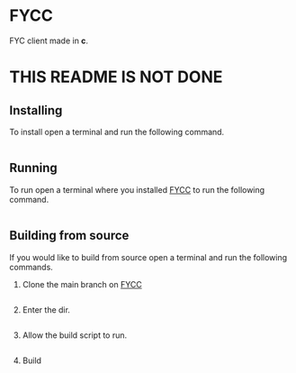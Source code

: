 # FYCC
FYC client made in **c**.

# THIS README IS NOT DONE

## Installing
To install open a terminal and run the following command.
```bash
```

## Running
To run open a terminal where you installed [FYCC]() to run the following command.
```bash
```

## Building from source
If you would like to build from source open a terminal and run the following commands.

1) Clone the main branch on [FYCC]()
```bash
```

2) Enter the dir.
```bash
```

3) Allow the build script to run.
```bash
```


4) Build
```bash

```